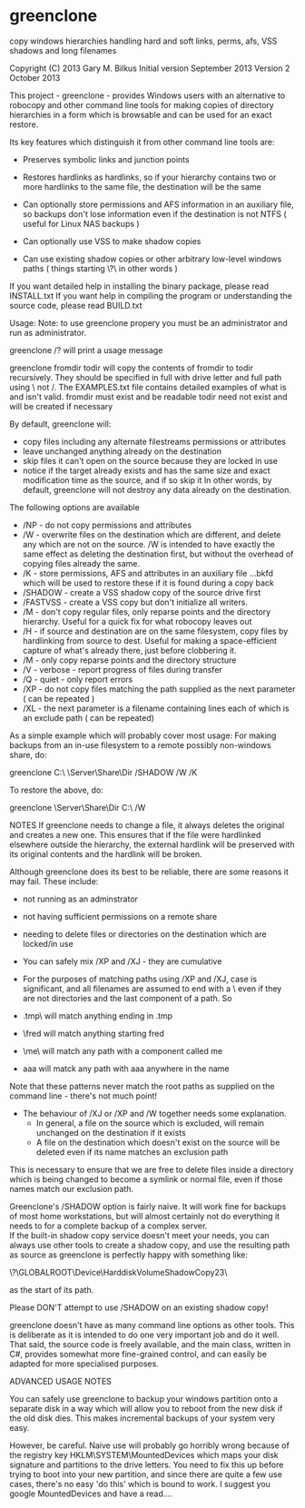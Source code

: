 greenclone
==========

copy windows hierarchies handling hard and soft links, perms, afs, VSS shadows and long filenames

Copyright (C) 2013 Gary M. Bilkus
Initial version September 2013
Version 2 October 2013


This project - greenclone - provides Windows users with an alternative to robocopy and other command line tools for 
making copies of directory hierarchies in a form which is browsable and can be used for an exact restore.

Its key features which distinguish it from other command line tools are:

- Preserves symbolic links and junction points

- Restores hardlinks as hardlinks, so if your hierarchy contains two or more hardlinks to the same file, the destination will be the same

- Can optionally store permissions and AFS information in an auxiliary file, so backups don't lose information even if the
destination is not NTFS ( useful for Linux NAS backups )

- Can optionally use VSS to make shadow copies

- Can use existing shadow copies or other arbitrary low-level windows paths ( things starting \\?\ in other words )


If you want detailed help in installing the binary package, please read INSTALL.txt
If you want help in compiling the program or understanding the source code, please read BUILD.txt


Usage: 
Note: to use greenclone propery you must be an administrator and run as administrator.

greenclone /? 
     will print a usage message

greenclone fromdir todir
     will copy the contents of fromdir to todir recursively. They should be specified in full with drive letter and full path using \ not /. The EXAMPLES.txt file contains detailed examples of what is and isn't valid.
     fromdir must exist and be readable
     todir need not exist and will be created if necessary

By default, greenclone will:
   * copy files including any alternate filestreams permissions or attributes
   * leave unchanged anything already on the destination 
   * skip files it can't open on the source because they are locked in use
   * notice if the target already exists and has the same size and exact modification time as the source, and if so skip it
In other words, by default, greenclone will not destroy any data already on the destination.

The following options are available
   * /NP - do not copy permissions and attributes
   * /W - overwrite files on the destination which are different, and delete any which are not on the source. /W is intended to have exactly the same effect as deleting the destination first, but without the overhead of copying files already the same.
   * /K - store permissions, AFS and attributes in an auxiliary file ...bkfd which will be used to restore these if it is found during a copy back
   * /SHADOW - create a VSS shadow copy of the source drive first
   * /FASTVSS - create a VSS copy but don't initialize all writers.
   * /M - don't copy regular files, only reparse points  and the directory hierarchy. Useful for a quick fix for what robocopy leaves out
   * /H - if source and destination are on the same filesystem, copy files by hardlinking from source to dest. Useful for making a space-efficient capture of what's already there, just before clobbering it.
   * /M - only copy reparse points and the directory structure
   * /V - verbose - report progress of files during transfer
   * /Q - quiet - only report errors
   * /XP - do not copy files matching the path supplied as the next parameter ( can be repeated ) 
   * /XL - the next parameter is a filename containing lines each of which is an exclude path ( can be repeated)
   

As a simple example which will probably cover most usage:
For making backups from an in-use filesystem to a remote possibly non-windows share, do:

greenclone  C:\ \\Server\Share\Dir /SHADOW /W /K

To restore the above, do:

greenclone \\Server\Share\Dir C:\ /W



NOTES
If greenclone needs to change a file, it always deletes the original and creates a new one. 
This ensures that if the file were hardlinked elsewhere outside the hierarchy, 
the external hardlink will be preserved with its original contents and the  hardlink will be broken.

Although greenclone does its best to be reliable, there are some reasons it may fail. These include:
* not running as an adminstrator
* not having sufficient permissions on a remote share
* needing to delete files or directories on the destination which are locked/in use

* You can safely mix /XP and /XJ - they are cumulative
* For the purposes of matching paths using /XP and /XJ, case is significant, and all filenames are assumed 
to end with a \ even if they are not directories and the last component of a path. So
 * .tmp\ will match anything ending in .tmp
 * \fred will match anything starting fred
 * \me\ will match any path with a component called me
 * aaa will matck any path with aaa anywhere in the name
 
Note that these patterns never match the root paths as supplied on the command line - there's not much point!


* The behaviour of /XJ or /XP and /W together needs some explanation.
   * In general, a file on the source which is excluded, will remain unchanged on the destination if it exists
   * A file on the destination which doesn't exist on the source will be deleted even if its name matches an exclusion path

This is necessary to ensure that we are free to delete files inside a directory which 
is being changed to become a symlink or normal file, even if those names match our exclusion path.


Greenclone's /SHADOW option is fairly naive. It will work fine for backups of most home workstations, 
but will almost certainly not do everything it needs to for a complete backup of a complex server.  
If the built-in shadow copy service doesn't meet your needs, 
you can always use other tools to create a shadow copy, and use the resulting path as source 
as greenclone is perfectly happy with something like:

 \\\?\GLOBALROOT\Device\HarddiskVolumeShadowCopy23\

 as the start of its path.

Please DON'T attempt to use /SHADOW on an existing shadow copy! 

greenclone doesn't have as many command line options as other tools. 
This is deliberate as it is intended to do one very important job and do it well. 
That said, the source code is freely available, and the main class, written in C#, 
provides somewhat more fine-grained control, and can easily be adapted for more specialised purposes.

ADVANCED USAGE NOTES

You can safely use greenclone to backup your windows partition onto a separate disk in a way which will 
allow you to reboot from the new disk if the old disk dies. This makes incremental backups of your 
system very easy.

However, be careful. Naive use will probably go horribly wrong because of the registry key
HKLM\SYSTEM\MountedDevices which maps your disk signature and partitions to the drive letters.
You need to fix this up before trying to boot into your new partition, and since there are quite a few use
cases, there's no easy 'do this' which is bound to work. 
I suggest you google MountedDevices and have a read....

